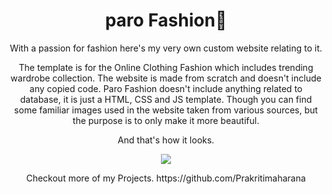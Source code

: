 <h1 align = "center">paro Fashion🛒</h1>


<p align="center"Reorganize Your closet!🛍️ 
 <p align="center">
With a passion for fashion here's my very own custom website relating to it.
 </p>
 
 
 <p align="center">
The template is for the Online Clothing Fashion which includes trending wardrobe collection. The website is made from scratch and doesn't include any copied code.
Paro Fashion doesn't include anything related to database, it is just a HTML, CSS and JS template. Though you can find some familiar images used in the website taken from various sources, but the purpose is to only make it more beautiful.

 </p>

  <p align="center">
    And that's how it looks.
 </p>
 <p align="center">
 <img src="https://user-images.githubusercontent.com/47295558/76738138-11372680-6790-11ea-82c6-c27a9c2b7b68.gif">
  </p>
 <p align="center">
Checkout more of my Projects.
   https://github.com/Prakritimaharana
</p>
